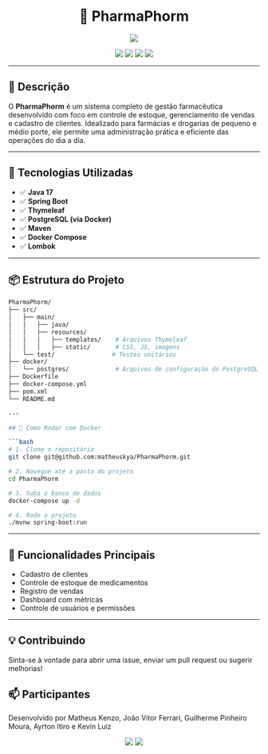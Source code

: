 <h1 align="center">💊 PharmaPhorm</h1>

<p align="center">
  <img src="https://readme-typing-svg.herokuapp.com/?lines=Sistema+de+Gestão+Farmacêutica;Controle+de+Estoque,+Vendas+e+Funcionarios&center=true&width=500&height=45">
</p>

<p align="center">
  <img src="https://img.shields.io/badge/SpringBoot-2.7.5-brightgreen?style=for-the-badge&logo=springboot">
  <img src="https://img.shields.io/badge/PostgreSQL-15-blue?style=for-the-badge&logo=postgresql">
  <img src="https://img.shields.io/badge/Docker-%230db7ed.svg?style=for-the-badge&logo=docker&logoColor=white">
  <img src="https://img.shields.io/badge/Status-Em%20Desenvolvimento-orange?style=for-the-badge">
</p>

---

## 📌 Descrição

O **PharmaPhorm** é um sistema completo de gestão farmacêutica desenvolvido com foco em controle de estoque, gerenciamento de vendas e cadastro de clientes. Idealizado para farmácias e drogarias de pequeno e médio porte, ele permite uma administração prática e eficiente das operações do dia a dia.

---

## 🚀 Tecnologias Utilizadas

- ✅ **Java 17**
- ✅ **Spring Boot**
- ✅ **Thymeleaf**
- ✅ **PostgreSQL (via Docker)**
- ✅ **Maven**
- ✅ **Docker Compose**
- ✅ **Lombok**

---

## 📦 Estrutura do Projeto

```bash
PharmaPhorm/
├── src/
│   ├── main/
│   │   ├── java/
│   │   ├── resources/
│   │   │   ├── templates/    # Arquivos Thymeleaf
│   │   │   ├── static/       # CSS, JS, imagens
│   └── test/                # Testes unitários
├── docker/
│   └── postgres/             # Arquivos de configuração do PostgreSQL
├── Dockerfile
├── docker-compose.yml
├── pom.xml
└── README.md

---

## 🐳 Como Rodar com Docker

```bash
# 1. Clone o repositório
git clone git@github.com:matheuskya/PharmaPhorm.git

# 2. Navegue até a pasta do projeto
cd PharmaPhorm

# 3. Suba o banco de dados
docker-compose up -d

# 4. Rode o projeto
./mvnw spring-boot:run
```

---

## 🧪 Funcionalidades Principais

- Cadastro de clientes
- Controle de estoque de medicamentos
- Registro de vendas
- Dashboard com métricas
- Controle de usuários e permissões

---

## 💡 Contribuindo

Sinta-se à vontade para abrir uma issue, enviar um pull request ou sugerir melhorias!

## 📫 Participantes

Desenvolvido por Matheus Kenzo, João Vitor Ferrari, Guilherme Pinheiro Moura, Ayrton Itiro e Kevin Luiz

<p align="center">
  <img src="https://forthebadge.com/images/badges/made-with-java.svg">
  <img src="https://forthebadge.com/images/badges/powered-by-coffee.svg">
</p>
